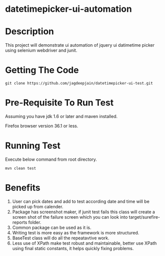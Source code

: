 datetimepicker-ui-automation
============================

Description
===========
This project will demonstrate ui automation of jquery ui datimetime picker using selenium webdriver and junit.

Getting The Code
================
```
git clone https://github.com/jagdeepjain/datetimepicker-ui-test.git
```

Pre-Requisite To Run Test
=========================
Assuming you have jdk 1.6 or later and maven installed.

Firefox browser version 36.1 or less.

Running Test
============
Execute below command from root directory.
```
mvn clean test
```

Benefits
========
1. User can pick dates and add to test according date and time will be picked up from calender.
2. Package has screenshot maker, if junit test fails this class will create a screen shot of the failure screen which you can look into target/surefire-reports folder.
3. Common package can be used as it is.
4. Writing test is more easy as the framework is more structured.
5. BaseTest class will do all the repeatavtive work.
6. Less use of XPath make test robust and maintainable, better use XPath using final static constants, it helps quickly fixing problems.

